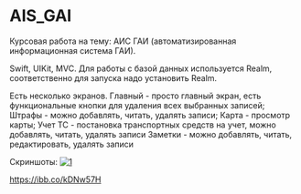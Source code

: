# AIS_GAI
Курсовая работа на тему: АИС ГАИ (автоматизированная информационная система ГАИ).

Swift, UIKit, MVC.
Для работы с базой данных используется Realm, соответственно для запуска надо установить Realm.

Есть несколько экранов.
Главный - просто главный экран, есть функциональные кнопки для удаления всех выбранных записей;
Штрафы - можно добавлять, читать, удалять записи;
Карта - просмотр карты;
Учет ТС - постановка транспортных средств на учет, можно добавлять, читать, удалять записи
Заметки - можно добавлять, читать, редактировать, удалять записи

Скриншоты:
<a href="https://ibb.co/kDNw57H"><img src="https://i.ibb.co/YdH1PCR/1.png" alt="1" border="0"></a>

https://ibb.co/kDNw57H


